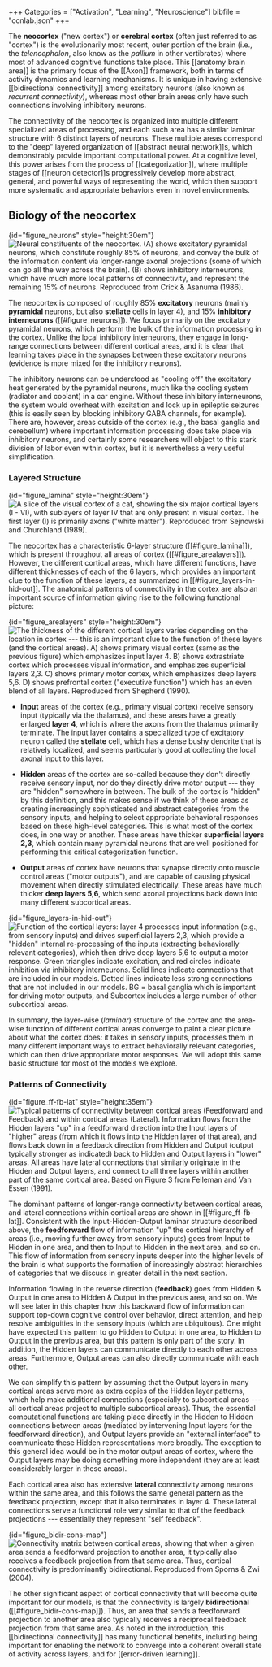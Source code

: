 +++
Categories = ["Activation", "Learning", "Neuroscience"]
bibfile = "ccnlab.json"
+++

The **neocortex** ("new cortex") or **cerebral cortex** (often just referred to as "cortex") is the evolutionarily most recent, outer portion of the brain (i.e., the _telencephalon_, also know as the _pallium_ in other vertibrates) where most of advanced cognitive functions take place. This [[anatomy|brain area]] is the primary focus of the [[Axon]] framework, both in terms of activity dynamics and learning mechanisms. It is unique in having extensive [[bidirectional connectivity]] among excitatory neurons (also known as _recurrent connectivity_), whereas most other brain areas only have such connections involving inhibitory neurons.

The connectivity of the neocortex is organized into multiple different specialized areas of processing, and each such area has a similar laminar structure with 6 distinct layers of neurons. These multiple areas correspond to the "deep" layered organization of [[abstract neural network]]s, which demonstrably provide important computational power. At a cognitive level, this power arises from the process of [[categorization]], where multiple stages of [[neuron detector]]s progressively develop more abstract, general, and powerful ways of representing the world, which then support more systematic and appropriate behaviors even in novel environments.

<embed-page src="bidirectional connectivity">

<embed-page src="categorization">

## Biology of the neocortex

{id="figure_neurons" style="height:30em"}
![Neural constituents of the neocortex. (A) shows excitatory pyramidal neurons, which constitute roughly 85% of neurons, and convey the bulk of the information content via longer-range axonal projections (some of which can go all the way across the brain). (B) shows inhibitory interneurons, which have much more local patterns of connectivity, and represent the remaining 15% of neurons. Reproduced from Crick & Asanuma (1986).](media/fig_cortex_bio_neurtypes.png)

The neocortex is composed of roughly 85% **excitatory** neurons (mainly **pyramidal** neurons, but also **stellate** cells in layer 4), and 15% **inhibitory interneurons** ([[#figure_neurons]]). We focus primarily on the excitatory pyramidal neurons, which perform the bulk of the information processing in the cortex. Unlike the local inhibitory interneurons, they engage in long-range connections between different cortical areas, and it is clear that learning takes place in the synapses between these excitatory neurons (evidence is more mixed for the inhibitory neurons).

The inhibitory neurons can be understood as "cooling off" the excitatory heat generated by the pyramidal neurons, much like the cooling system (radiator and coolant) in a car engine. Without these inhibitory interneurons, the system would overheat with excitation and lock up in epileptic seizures (this is easily seen by blocking inhibitory GABA channels, for example). There are, however, areas outside of the cortex (e.g., the basal ganglia and cerebellum) where important information processing does take place via inhibitory neurons, and certainly some researchers will object to this stark division of labor even within cortex, but it is nevertheless a very useful simplification.

### Layered Structure

{id="figure_lamina" style="height:30em"}
![A slice of the visual cortex of a cat, showing the six major cortical layers (I - VI), with sublayers of layer IV that are only present in visual cortex. The first layer (I) is primarily axons ("white matter"). Reproduced from Sejnowski and Churchland (1989).](media/fig_cortex_bio_layers.jpg)

The neocortex has a characteristic 6-layer structure ([[#figure_lamina]]), which is present throughout all areas of cortex ([[#figure_arealayers]]). However, the different cortical areas, which have different functions, have different thicknesses of each of the 6 layers, which provides an important clue to the function of these layers, as summarized in [[#figure_layers-in-hid-out]]. The anatomical patterns of connectivity in the cortex are also an important source of information giving rise to the following functional picture:

{id="figure_arealayers"  style="height:30em"}
![The thickness of the different cortical layers varies depending on the location in cortex --- this is an important clue to the function of these layers (and the cortical areas). A) shows primary visual cortex (same as the previous figure) which emphasizes input layer 4. B) shows extrastriate cortex which processes visual information, and emphasizes superficial layers 2,3. C) shows primary motor cortex, which emphasizes deep layers 5,6. D) shows prefrontal cortex ("executive function") which has an even blend of all layers. Reproduced from Shepherd (1990).](media/fig_cortex_bio_arealayers.png)

* **Input** areas of the cortex (e.g., primary visual cortex) receive sensory input (typically via the thalamus), and these areas have a greatly enlarged **layer 4**, which is where the axons from the thalamus primarily terminate. The input layer contains a specialized type of excitatory neuron called the **stellate** cell, which has a dense bushy dendrite that is relatively localized, and seems particularly good at collecting the local axonal input to this layer.

* **Hidden** areas of the cortex are so-called because they don't directly receive sensory input, nor do they directly drive motor output --- they are "hidden" somewhere in between. The bulk of the cortex is "hidden" by this definition, and this makes sense if we think of these areas as creating increasingly sophisticated and abstract categories from the sensory inputs, and helping to select appropriate behavioral responses based on these high-level categories. This is what most of the cortex does, in one way or another. These areas have thicker **superficial layers 2,3**, which contain many pyramidal neurons that are well positioned for performing this critical categorization function.

* **Output** areas of cortex have neurons that synapse directly onto muscle control areas ("motor outputs"), and are capable of causing physical movement when directly stimulated electrically. These areas have much thicker **deep layers 5,6**, which send axonal projections back down into many different subcortical areas.

{id="figure_layers-in-hid-out"}
![Function of the cortical layers: layer 4 processes input information (e.g., from sensory inputs) and drives superficial layers 2,3, which provide a "hidden" internal re-processing of the inputs (extracting behaviorally relevant categories), which then drive deep layers 5,6 to output a motor response. Green triangles indicate excitation, and red circles indicate inhibition via inhibitory interneurons. Solid lines indicate connections that are included in our models. Dotted lines indicate less strong connections that are not included in our models. BG = basal ganglia which is important for driving motor outputs, and Subcortex includes a large number of other subcortical areas.](media/fig_cortical_layers_in_hid_out.png)

In summary, the layer-wise (_laminar_) structure of the cortex and the area-wise function of different cortical areas converge to paint a clear picture about what the cortex does: it takes in sensory inputs, processes them in many different important ways to extract behaviorally relevant categories, which can then drive appropriate motor responses. We will adopt this same basic structure for most of the models we explore.

### Patterns of Connectivity

{id="figure_ff-fb-lat" style="height:35em"}
![Typical patterns of connectivity between cortical areas (Feedforward and Feedback) and within cortical areas (Lateral). Information flows from the Hidden layers "up" in a feedforward direction into the Input layers of "higher" areas (from which it flows into the Hidden layer of that area), and flows back down in a feedback direction from Hidden and Output (output typically stronger as indicated) back to Hidden and Output layers in "lower" areas. All areas have lateral connections that similarly originate in the Hidden and Output layers, and connect to all three layers within another part of the same cortical area. Based on Figure 3 from Felleman and Van Essen (1991).](media/fig_cortical_cons_ff_fb_lat.png)

The dominant patterns of longer-range connectivity between cortical areas, and lateral connections within cortical areas are shown in [[#figure_ff-fb-lat]]. Consistent with the Input-Hidden-Output laminar structure described above, the **feedforward** flow of information "up" the cortical hierarchy of areas (i.e., moving further away from sensory inputs) goes from Input to Hidden in one area, and then to Input to Hidden in the next area, and so on. This flow of information from sensory inputs deeper into the higher levels of the brain is what supports the formation of increasingly abstract hierarchies of categories that we discuss in greater detail in the next section.

Information flowing in the reverse direction (**feedback**) goes from Hidden & Output in one area to Hidden & Output in the previous area, and so on. We will see later in this chapter how this backward flow of information can support top-down cognitive control over behavior, direct attention, and help resolve ambiguities in the sensory inputs (which are ubiquitous). One might have expected this pattern to go Hidden to Output in one area, to Hidden to Output in the previous area, but this pattern is only part of the story. In addition, the Hidden layers can communicate directly to each other across areas. Furthermore, Output areas can also directly communicate with each other.

We can simplify this pattern by assuming that the Output layers in many cortical areas serve more as extra copies of the Hidden layer patterns, which help make additional connections (especially to subcortical areas --- all cortical areas project to multiple subcortical areas). Thus, the essential computational functions are taking place directly in the Hidden to Hidden connections between areas (mediated by intervening Input layers for the feedforward direction), and Output layers provide an "external interface" to communicate these Hidden representations more broadly. The exception to this general idea would be in the motor output areas of cortex, where the Output layers may be doing something more independent (they are at least considerably larger in these areas).

Each cortical area also has extensive **lateral** connectivity among neurons within the same area, and this follows the same general pattern as the feedback projection, except that it also terminates in layer 4. These lateral connections serve a functional role very similar to that of the feedback projections --- essentially they represent "self feedback".

{id="figure_bidir-cons-map"}
![Connectivity matrix between cortical areas, showing that when a given area sends a feedforward projection to another area, it typically also receives a feedback projection from that same area. Thus, cortical connectivity is predominantly bidirectional. Reproduced from Sporns & Zwi (2004).](media/fig_cortex_bidir_cons_map.png)

The other significant aspect of cortical connectivity that will become quite important for our models, is that the connectivity is largely **bidirectional** ([[#figure_bidir-cons-map]]). Thus, an area that sends a feedforward projection to another area also typically receives a reciprocal feedback projection from that same area. As noted in the introduction, this [[bidirectional connectivity]] has many functional benefits, including being important for enabling the network to converge into a coherent overall state of activity across layers, and for [[error-driven learning]].


